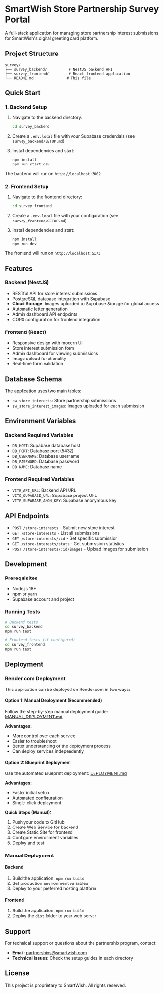 # SmartWish Store Partnership Survey Portal

A full-stack application for managing store partnership interest submissions for SmartWish's digital greeting card platform.

## Project Structure

```
survey/
├── survey_backend/          # NestJS backend API
├── survey_frontend/         # React frontend application
└── README.md               # This file
```

## Quick Start

### 1. Backend Setup

1. Navigate to the backend directory:
   ```bash
   cd survey_backend
   ```

2. Create a `.env.local` file with your Supabase credentials (see `survey_backend/SETUP.md`)

3. Install dependencies and start:
   ```bash
   npm install
   npm run start:dev
   ```

The backend will run on `http://localhost:3002`

### 2. Frontend Setup

1. Navigate to the frontend directory:
   ```bash
   cd survey_frontend
   ```

2. Create a `.env.local` file with your configuration (see `survey_frontend/SETUP.md`)

3. Install dependencies and start:
   ```bash
   npm install
   npm run dev
   ```

The frontend will run on `http://localhost:5173`

## Features

### Backend (NestJS)
- RESTful API for store interest submissions
- PostgreSQL database integration with Supabase
- **Cloud Storage**: Images uploaded to Supabase Storage for global access
- Automatic letter generation
- Admin dashboard API endpoints
- CORS configuration for frontend integration

### Frontend (React)
- Responsive design with modern UI
- Store interest submission form
- Admin dashboard for viewing submissions
- Image upload functionality
- Real-time form validation

## Database Schema

The application uses two main tables:
- `sw_store_interests`: Store partnership submissions
- `sw_store_interest_images`: Images uploaded for each submission

## Environment Variables

### Backend Required Variables
- `DB_HOST`: Supabase database host
- `DB_PORT`: Database port (5432)
- `DB_USERNAME`: Database username
- `DB_PASSWORD`: Database password
- `DB_NAME`: Database name

### Frontend Required Variables
- `VITE_API_URL`: Backend API URL
- `VITE_SUPABASE_URL`: Supabase project URL
- `VITE_SUPABASE_ANON_KEY`: Supabase anonymous key

## API Endpoints

- `POST /store-interests` - Submit new store interest
- `GET /store-interests` - List all submissions
- `GET /store-interests/:id` - Get specific submission
- `GET /store-interests/stats` - Get submission statistics
- `POST /store-interests/:id/images` - Upload images for submission

## Development

### Prerequisites
- Node.js 18+
- npm or yarn
- Supabase account and project

### Running Tests
```bash
# Backend tests
cd survey_backend
npm run test

# Frontend tests (if configured)
cd survey_frontend
npm run test
```

## Deployment

### Render.com Deployment

This application can be deployed on Render.com in two ways:

#### Option 1: Manual Deployment (Recommended)
Follow the step-by-step manual deployment guide: [MANUAL_DEPLOYMENT.md](./MANUAL_DEPLOYMENT.md)

**Advantages:**
- More control over each service
- Easier to troubleshoot
- Better understanding of the deployment process
- Can deploy services independently

#### Option 2: Blueprint Deployment
Use the automated Blueprint deployment: [DEPLOYMENT.md](./DEPLOYMENT.md)

**Advantages:**
- Faster initial setup
- Automated configuration
- Single-click deployment

**Quick Steps (Manual):**
1. Push your code to GitHub
2. Create Web Service for backend
3. Create Static Site for frontend
4. Configure environment variables
5. Deploy and test

### Manual Deployment

#### Backend
1. Build the application: `npm run build`
2. Set production environment variables
3. Deploy to your preferred hosting platform

#### Frontend
1. Build the application: `npm run build`
2. Deploy the `dist` folder to your web server

## Support

For technical support or questions about the partnership program, contact:
- **Email**: partnerships@smartwish.com
- **Technical Issues**: Check the setup guides in each directory

## License

This project is proprietary to SmartWish. All rights reserved.
